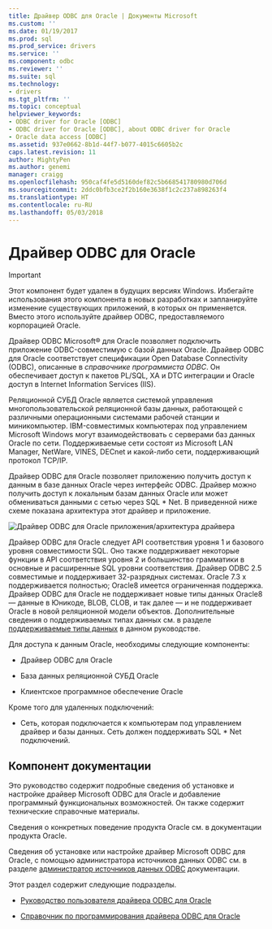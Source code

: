 ```yaml
---
title: Драйвер ODBC для Oracle | Документы Microsoft
ms.custom: ''
ms.date: 01/19/2017
ms.prod: sql
ms.prod_service: drivers
ms.service: ''
ms.component: odbc
ms.reviewer: ''
ms.suite: sql
ms.technology:
- drivers
ms.tgt_pltfrm: ''
ms.topic: conceptual
helpviewer_keywords:
- ODBC driver for Oracle [ODBC]
- ODBC driver for Oracle [ODBC], about ODBC driver for Oracle
- Oracle data access [ODBC]
ms.assetid: 937e0662-8b1d-44f7-b077-4015c6605b2c
caps.latest.revision: 11
author: MightyPen
ms.author: genemi
manager: craigg
ms.openlocfilehash: 950caf4fe5d5160def82c5b668541780980d706d
ms.sourcegitcommit: 2ddc0bfb3ce2f2b160e3638f1c2c237a898263f4
ms.translationtype: HT
ms.contentlocale: ru-RU
ms.lasthandoff: 05/03/2018
---
```

# <a name="odbc-driver-for-oracle"></a>Драйвер ODBC для Oracle
> [!IMPORTANT]  
>  Этот компонент будет удален в будущих версиях Windows. Избегайте использования этого компонента в новых разработках и запланируйте изменение существующих приложений, в которых он применяется. Вместо этого используйте драйвер ODBC, предоставляемого корпорацией Oracle.  
  
 Драйвер ODBC Microsoft® для Oracle позволяет подключить приложение ODBC-совместимую с базой данных Oracle. Драйвер ODBC для Oracle соответствует спецификации Open Database Connectivity (ODBC), описанные в *справочнике программиста ODBC*. Он обеспечивает доступ к пакетов PL/SQL, XA и DTC интеграции и Oracle доступ в Internet Information Services (IIS).  
  
 Реляционной СУБД Oracle является системой управления многопользовательской реляционной базы данных, работающей с различными операционными системами рабочей станции и миникомпьютер. IBM-совместимых компьютерах под управлением Microsoft Windows могут взаимодействовать с серверами баз данных Oracle по сети. Поддерживаемые сети состоят из Microsoft LAN Manager, NetWare, VINES, DECnet и какой-либо сети, поддерживающий протокол TCP/IP.  
  
 Драйвер ODBC для Oracle позволяет приложению получить доступ к данным в базе данных Oracle через интерфейс ODBC. Драйвер можно получить доступ к локальным базам данных Oracle или может обмениваться данными с сетью через SQL * Net. В приведенной ниже схеме показана архитектура этот драйвер и приложение.  
  
 ![Драйвер ODBC для Oracle приложения&#47;архитектура драйвера](../../odbc/microsoft/media/orcdrvsdkarch.gif "OrcDrvSDKArch")  
  
 Драйвер ODBC для Oracle следует API соответствия уровня 1 и базового уровня совместимости SQL. Оно также поддерживает некоторые функции в API соответствия уровня 2 и большинство грамматики в основные и расширенные SQL уровни соответствия. Драйвер ODBC 2.5 совместимые и поддерживает 32-разрядных системах. Oracle 7.3 x поддерживается полностью; Oracle8 имеется ограниченная поддержка. Драйвер ODBC для Oracle не поддерживает новые типы данных Oracle8 — данные в Юникоде, BLOB, CLOB, и так далее — и не поддерживает Oracle в новой реляционной модели объектов. Дополнительные сведения о поддерживаемых типах данных см. в разделе [поддерживаемые типы данных](../../odbc/microsoft/supported-data-types-odbc-driver-for-oracle.md) в данном руководстве.  
  
 Для доступа к данным Oracle, необходимы следующие компоненты:  
  
-   Драйвер ODBC для Oracle  
  
-   База данных реляционной СУБД Oracle  
  
-   Клиентское программное обеспечение Oracle  
  
 Кроме того для удаленных подключений:  
  
-   Сеть, которая подключается к компьютерам под управлением драйвер и базы данных. Сеть должен поддерживать SQL * Net подключений.  
  
## <a name="component-documentation"></a>Компонент документации  
 Это руководство содержит подробные сведения об установке и настройке драйвер Microsoft ODBC для Oracle и добавление программный функциональных возможностей. Он также содержит технические справочные материалы.  
  
 Сведения о конкретных поведение продукта Oracle см. в документации продукта Oracle.  
  
 Сведения об установке или настройке драйвер Microsoft ODBC для Oracle, с помощью администратора источников данных ODBC см. в разделе [администратор источников данных ODBC](../../odbc/admin/odbc-data-source-administrator.md) документации.  
  
 Этот раздел содержит следующие подразделы.  
  
-   [Руководство пользователя драйвера ODBC для Oracle](../../odbc/microsoft/odbc-driver-for-oracle-user-s-guide.md)  
  
-   [Справочник по программирования драйвера ODBC для Oracle](../../odbc/microsoft/odbc-driver-for-oracle-programmer-s-reference.md)
